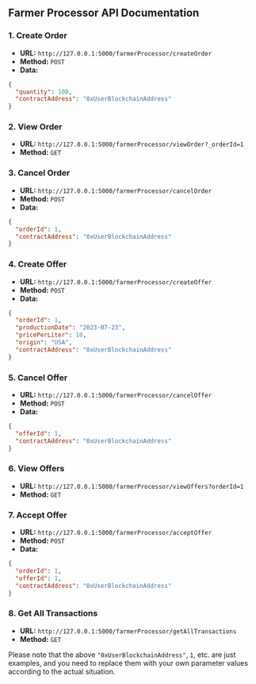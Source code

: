 ## Farmer Processor API Documentation

### 1. Create Order

- **URL:** `http://127.0.0.1:5000/farmerProcessor/createOrder`
- **Method:** `POST`
- **Data:**

```json
{
  "quantity": 100,
  "contractAddress": "0xUserBlockchainAddress"
}
```

### 2. View Order

- **URL:** `http://127.0.0.1:5000/farmerProcessor/viewOrder?_orderId=1`
- **Method:** `GET`

### 3. Cancel Order

- **URL:** `http://127.0.0.1:5000/farmerProcessor/cancelOrder`
- **Method:** `POST`
- **Data:**

```json
{
  "orderId": 1,
  "contractAddress": "0xUserBlockchainAddress"
}
```

### 4. Create Offer

- **URL:** `http://127.0.0.1:5000/farmerProcessor/createOffer`
- **Method:** `POST`
- **Data:**

```json
{
  "orderId": 1,
  "productionDate": "2023-07-23",
  "pricePerLiter": 10,
  "origin": "USA",
  "contractAddress": "0xUserBlockchainAddress"
}
```

### 5. Cancel Offer

- **URL:** `http://127.0.0.1:5000/farmerProcessor/cancelOffer`
- **Method:** `POST`
- **Data:**

```json
{
  "offerId": 1,
  "contractAddress": "0xUserBlockchainAddress"
}
```

### 6. View Offers

- **URL:** `http://127.0.0.1:5000/farmerProcessor/viewOffers?orderId=1`
- **Method:** `GET`

### 7. Accept Offer

- **URL:** `http://127.0.0.1:5000/farmerProcessor/acceptOffer`
- **Method:** `POST`
- **Data:**

```json
{
  "orderId": 1,
  "offerId": 1,
  "contractAddress": "0xUserBlockchainAddress"
}
```

### 8. Get All Transactions

- **URL:** `http://127.0.0.1:5000/farmerProcessor/getAllTransactions`
- **Method:** `GET`

Please note that the above `"0xUserBlockchainAddress"`, `1`, etc. are just examples, and you need to replace them with your own parameter values according to the actual situation.
